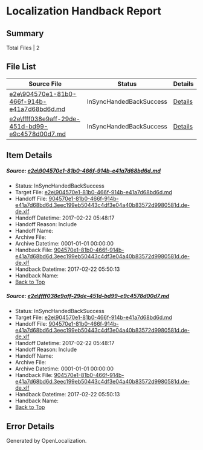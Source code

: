 # <a name='report-top'></a> Localization Handback Report

## Summary
 Total Files | 2

## File List
 Source File | Status | Details 
 ----------- | ------ | ------- 
 [e2e\904570e1-81b0-466f-914b-e41a7d68bd6d.md](https://github.com/OpenLocalizationTestOrg/ol-test4/blob/eb26978f53b265ae97b2c8f7194c1612334624aa/e2e/904570e1-81b0-466f-914b-e41a7d68bd6d.md) | InSyncHandedBackSuccess | [Details](#418dc9daa9a5d9ec0d91ec01b9f539838597d79a1)
 [e2e\ffff038e9aff-29de-451d-bd99-e9c4578d00d7.md](https://github.com/OpenLocalizationTestOrg/ol-test4/blob/eb26978f53b265ae97b2c8f7194c1612334624aa/e2e/ffff038e9aff-29de-451d-bd99-e9c4578d00d7.md) | InSyncHandedBackSuccess | [Details](#418dc9daa9a5d9ec0d91ec01b9f539838597d79a2)

## Item Details
##### <a name='418dc9daa9a5d9ec0d91ec01b9f539838597d79a1'></a> Source: [e2e\904570e1-81b0-466f-914b-e41a7d68bd6d.md](https://github.com/OpenLocalizationTestOrg/ol-test4/blob/eb26978f53b265ae97b2c8f7194c1612334624aa/e2e/904570e1-81b0-466f-914b-e41a7d68bd6d.md)
* Status: InSyncHandedBackSuccess
* Target File: [e2e\904570e1-81b0-466f-914b-e41a7d68bd6d.md](https://github.com/OpenLocalizationTestOrg/ol-test4-dede/blob/15412c9bdf405a7bbc9c7999c283b8a2d65b5fae/e2e/904570e1-81b0-466f-914b-e41a7d68bd6d.md)
* Handoff File: [904570e1-81b0-466f-914b-e41a7d68bd6d.3eec199eb50443c4df3e04a40b83572d9980581d.de-de.xlf](https://github.com/OpenLocalizationTestOrg/ol-test4-handoff/blob/fccd693ac3eb3b011658a1e7c4b4c438d43f9063/ol-handoff/OpenLocalizationTestOrg/ol-test4-dede/xinjiang/ht/904570e1-81b0-466f-914b-e41a7d68bd6d.3eec199eb50443c4df3e04a40b83572d9980581d.de-de.xlf)
* Handoff Datetime: 2017-02-22 05:48:17
* Handoff Reason: Include
* Handoff Name: 
* Archive File: 
* Archive Datetime: 0001-01-01 00:00:00
* Handback File: [904570e1-81b0-466f-914b-e41a7d68bd6d.3eec199eb50443c4df3e04a40b83572d9980581d.de-de.xlf](https://github.com/OpenLocalizationTestOrg/ol-test4-handback/blob/b6197e77621069f69ebbd32a37417751163ce6d6/ol-handback/OpenLocalizationTestOrg/ol-test4-dede/xinjiang/ht/904570e1-81b0-466f-914b-e41a7d68bd6d.3eec199eb50443c4df3e04a40b83572d9980581d.de-de.xlf)
* Handback Datetime: 2017-02-22 05:50:13
* Handback Name: 
* [Back to Top](#report-top)

##### <a name='418dc9daa9a5d9ec0d91ec01b9f539838597d79a2'></a> Source: [e2e\ffff038e9aff-29de-451d-bd99-e9c4578d00d7.md](https://github.com/OpenLocalizationTestOrg/ol-test4/blob/eb26978f53b265ae97b2c8f7194c1612334624aa/e2e/ffff038e9aff-29de-451d-bd99-e9c4578d00d7.md)
* Status: InSyncHandedBackSuccess
* Target File: [e2e\904570e1-81b0-466f-914b-e41a7d68bd6d.md](https://github.com/OpenLocalizationTestOrg/ol-test4-dede/blob/15412c9bdf405a7bbc9c7999c283b8a2d65b5fae/e2e/904570e1-81b0-466f-914b-e41a7d68bd6d.md)
* Handoff File: [904570e1-81b0-466f-914b-e41a7d68bd6d.3eec199eb50443c4df3e04a40b83572d9980581d.de-de.xlf](https://github.com/OpenLocalizationTestOrg/ol-test4-handoff/blob/fccd693ac3eb3b011658a1e7c4b4c438d43f9063/ol-handoff/OpenLocalizationTestOrg/ol-test4-dede/xinjiang/ht/904570e1-81b0-466f-914b-e41a7d68bd6d.3eec199eb50443c4df3e04a40b83572d9980581d.de-de.xlf)
* Handoff Datetime: 2017-02-22 05:48:17
* Handoff Reason: Include
* Handoff Name: 
* Archive File: 
* Archive Datetime: 0001-01-01 00:00:00
* Handback File: [904570e1-81b0-466f-914b-e41a7d68bd6d.3eec199eb50443c4df3e04a40b83572d9980581d.de-de.xlf](https://github.com/OpenLocalizationTestOrg/ol-test4-handback/blob/b6197e77621069f69ebbd32a37417751163ce6d6/ol-handback/OpenLocalizationTestOrg/ol-test4-dede/xinjiang/ht/904570e1-81b0-466f-914b-e41a7d68bd6d.3eec199eb50443c4df3e04a40b83572d9980581d.de-de.xlf)
* Handback Datetime: 2017-02-22 05:50:13
* Handback Name: 
* [Back to Top](#report-top)


## Error Details

Generated by OpenLocalization.
